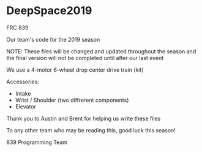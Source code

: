 # DeepSpace2019
FRC 839

Our team's code for the 2019 season

NOTE: These files will be changed and updated throughout the season and the final version will not be completed until after our last event

We use a 4-motor 6-wheel drop center drive train (kit)

Accessories:
- Intake
- Wrist / Shoulder (two diffrerent components)
- Elevator

Thank you to Austin and Brent for helping us write these files

To any other team who may be reading this, good luck this season!

839 Programming Team
